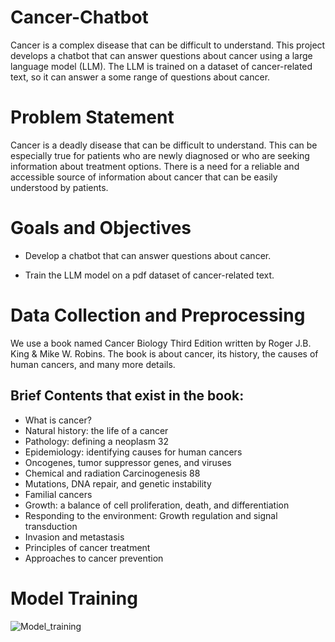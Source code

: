 
# Cancer-Chatbot
Cancer is a complex disease that can be difficult to understand. This project develops a chatbot that can answer questions about cancer using a large language model (LLM). The LLM is trained on a dataset of cancer-related text, so it can answer a some range of questions about cancer.

# Problem Statement
Cancer is a deadly disease that can be difficult to understand. This can be especially true for patients who are newly diagnosed or who are seeking information about treatment options. There is a need for a reliable and accessible source of information about cancer that can be easily understood by patients.
# Goals and Objectives
* Develop a chatbot that can answer questions about cancer.

* Train the LLM model on a pdf dataset of cancer-related text.

# Data Collection and Preprocessing
We use a book named Cancer Biology Third Edition written by Roger J.B. King & Mike W. Robins. The book is about cancer, its history, the causes of human cancers, and many more details.

## Brief Contents that exist in the book:

* What is cancer?
* Natural history: the life of a cancer
* Pathology: defining a neoplasm 32
* Epidemiology: identifying causes for human cancers
* Oncogenes, tumor suppressor genes, and viruses
* Chemical and radiation Carcinogenesis 88
* Mutations, DNA repair, and genetic instability
* Familial cancers
* Growth: a balance of cell proliferation, death, and differentiation
* Responding to the environment: Growth regulation and signal transduction
* Invasion and metastasis
* Principles of cancer treatment
* Approaches to cancer prevention

# Model Training
![Model_training](https://github.com/Taukir158/Cancer-Chatbot/assets/98481506/3ca8543a-a2d1-43d0-90f7-d799b40c9d21)




